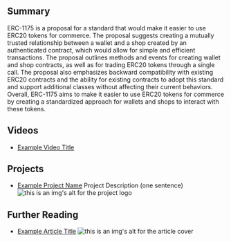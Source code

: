 ## Summary

ERC-1175 is a proposal for a standard that would make it easier to use ERC20 tokens for commerce. The proposal suggests creating a mutually trusted relationship between a wallet and a shop created by an authenticated contract, which would allow for simple and efficient transactions. The proposal outlines methods and events for creating wallet and shop contracts, as well as for trading ERC20 tokens through a single call. The proposal also emphasizes backward compatibility with existing ERC20 contracts and the ability for existing contracts to adopt this standard and support additional classes without affecting their current behaviors. Overall, ERC-1175 aims to make it easier to use ERC20 tokens for commerce by creating a standardized approach for wallets and shops to interact with these tokens.

## Videos

- [Example Video Title](https://www.youtube.com/watch?v=TDGq4aeevgY)

## Projects

- [Example Project Name](https://xxxx.xxx/xxxxx) Project Description (one sentence) ![this is an img's alt for the project logo](https://xxxx.xxx/project-logo.xxx)

## Further Reading

- [Example Article Title](https://xxxx.xxx/xxxxx) ![this is an img's alt for the article cover](https://xxxx.xxx/article-cover.xxx)
